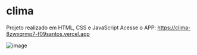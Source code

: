 # clima
Projeto realizado em HTML, CSS e JavaScript
Acesse o APP: https://clima-8zwxqrmp7-f09santos.vercel.app

![image](https://user-images.githubusercontent.com/62082557/221577957-efa35aef-e72e-485c-bb3a-141792493f20.png)


